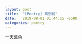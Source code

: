 ```yaml
---
layout: post
title:  "[Poetry] 离别前"
date:   2019-08-01 01:44:15 -0500
categories: poetry
---
```


一天蓝色
